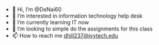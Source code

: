 - 👋 Hi, I’m @DeNai60
- 👀 I’m interested in information technology help desk
- 🌱 I’m currently learning IT now
- 💞️ I’m looking to simple do the assignments for this class
- 📫 How to reach me dhill237@ivytech.edu

<!---
DeNai60/DeNai60 is a ✨ special ✨ repository because its `README.md` (this file) appears on your GitHub profile.
You can click the Preview link to take a look at your changes.
--->
